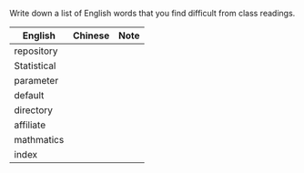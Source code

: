 Write down a list of English words that you find difficult from class readings. 

English|Chinese|Note
---|---|---
repository||
Statistical||
parameter||
default||
directory||
affiliate||
mathmatics||
index||
